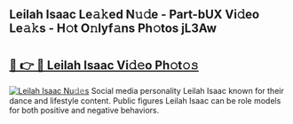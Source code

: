 ## Leilah Isaac Le𝚊𝚔ed N𝚞𝚍e - Part-bUX Vi𝚍eo Le𝚊𝚔s - H𝚘t O𝚗lyf𝚊ns Ph𝚘tos jL3Aw

# <h2><a href="http://hf63qy.feru.top/?c=Leilah+Isaac">🔗 👉 🔴 Leilah Isaac Vi𝚍𝚎o Ph𝚘t𝚘𝚜</a></h2>

[![Leilah Isaac Nu𝚍𝚎s](https://i.imgur.com/0TWrTi3.gif)](http://hf63qy.feru.top/?c=Leilah+Isaac)
Social media personality Leilah Isaac known for their dance and lifestyle content. Public figures Leilah Isaac can be role models for both positive and negative behaviors. 

